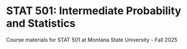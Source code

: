# STAT 501: Intermediate Probability and Statistics
Course materials for STAT 501 at Montana State University - Fall 2025
